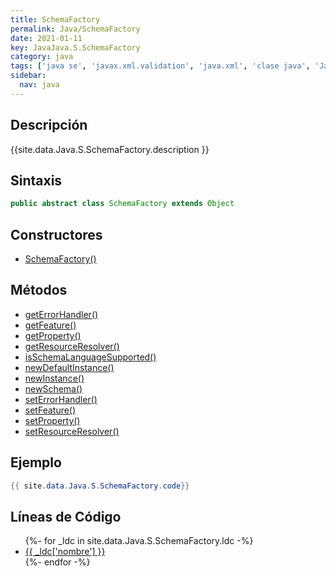 ```yaml
---
title: SchemaFactory
permalink: Java/SchemaFactory
date: 2021-01-11
key: JavaJava.S.SchemaFactory
category: java
tags: ['java se', 'javax.xml.validation', 'java.xml', 'clase java', 'Java 1.5']
sidebar: 
  nav: java
---
```


## Descripción
{{site.data.Java.S.SchemaFactory.description }}

## Sintaxis
~~~java
public abstract class SchemaFactory extends Object
~~~

## Constructores
* [SchemaFactory()](/Java/SchemaFactory/SchemaFactory/)

## Métodos
* [getErrorHandler()](/Java/SchemaFactory/getErrorHandler)
* [getFeature()](/Java/SchemaFactory/getFeature)
* [getProperty()](/Java/SchemaFactory/getProperty)
* [getResourceResolver()](/Java/SchemaFactory/getResourceResolver)
* [isSchemaLanguageSupported()](/Java/SchemaFactory/isSchemaLanguageSupported)
* [newDefaultInstance()](/Java/SchemaFactory/newDefaultInstance)
* [newInstance()](/Java/SchemaFactory/newInstance)
* [newSchema()](/Java/SchemaFactory/newSchema)
* [setErrorHandler()](/Java/SchemaFactory/setErrorHandler)
* [setFeature()](/Java/SchemaFactory/setFeature)
* [setProperty()](/Java/SchemaFactory/setProperty)
* [setResourceResolver()](/Java/SchemaFactory/setResourceResolver)

## Ejemplo
~~~java
{{ site.data.Java.S.SchemaFactory.code}}
~~~

## Líneas de Código
<ul>
{%- for _ldc in site.data.Java.S.SchemaFactory.ldc -%}
   <li>
       <a href="{{_ldc['url'] }}">{{ _ldc['nombre'] }}</a>
   </li>
{%- endfor -%}
</ul>
